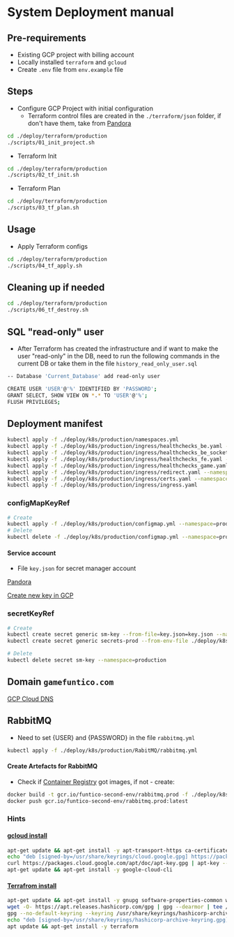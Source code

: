 
# System Deployment manual

## Pre-requirements
 * Existing GCP project with billing account
 * Locally installed `terraform` and `gcloud`
 * Create `.env` file from `env.example` file

## Steps
* Configure GCP Project with initial configuration
  - Terraform control files are created in the `./terraform/json` folder, if don't have them, take from [Pandora](https://pandora.digicode.net/index.php/pwd/view_files/3096)
```bash
cd ./deploy/terraform/production
./scripts/01_init_project.sh
```

* Terraform Init
```bash
cd ./deploy/terraform/production
./scripts/02_tf_init.sh
```

* Terraform Plan
```bash
cd ./deploy/terraform/production
./scripts/03_tf_plan.sh
```

## Usage
* Apply Terraform configs
```bash
cd ./deploy/terraform/production
./scripts/04_tf_apply.sh
```

## Cleaning up if needed
```bash
cd ./deploy/terraform/production
./scripts/06_tf_destroy.sh
```

## SQL "read-only" user
* After Terraform has created the infrastructure and if want to make the user "read-only" in the DB, need to run the following commands in the current DB or take them in the file `history_read_only_user.sql`
```bash
-- Database 'Current_Database' add read-only user

CREATE USER 'USER'@'%' IDENTIFIED BY 'PASSWORD';
GRANT SELECT, SHOW VIEW ON *.* TO 'USER'@'%';
FLUSH PRIVILEGES;
```

## Deployment manifest
```bash
kubectl apply -f ./deploy/k8s/production/namespaces.yml
kubectl apply -f ./deploy/k8s/production/ingress/healthchecks_be.yaml --namespace=production
kubectl apply -f ./deploy/k8s/production/ingress/healthchecks_be_socketio.yaml --namespace=production
kubectl apply -f ./deploy/k8s/production/ingress/healthchecks_fe.yaml --namespace=production
kubectl apply -f ./deploy/k8s/production/ingress/healthchecks_game.yaml --namespace=production
kubectl apply -f ./deploy/k8s/production/ingress/redirect.yaml --namespace=production
kubectl apply -f ./deploy/k8s/production/ingress/certs.yaml --namespace=production
kubectl apply -f ./deploy/k8s/production/ingress/ingress.yaml
```

### configMapKeyRef
```bash
# Create
kubectl apply -f ./deploy/k8s/production/configmap.yml --namespace=production
# Delete
kubectl delete -f ./deploy/k8s/production/configmap.yml --namespace=production
```

#### Service account 
* File `key.json` for secret manager account

[Pandora](https://pandora.digicode.net/index.php/pwd/view_files/3122)

[Create new key in GCP](https://console.cloud.google.com/iam-admin/serviceaccounts/details/104030966894410749969?project=funtico-second-env&supportedpurview=project)

### secretKeyRef
```bash
# Create
kubectl create secret generic sm-key --from-file=key.json=key.json --namespace=production
kubectl create secret generic secrets-prod --from-env-file ./deploy/k8s/production/secrets-prod.properties --namespace=production

# Delete
kubectl delete secret sm-key --namespace=production
```
## Domain `gamefuntico.com`
[GCP Cloud DNS](https://console.cloud.google.com/net-services/dns/zones?project=winged-axon-353312&supportedpurview=project)

## RabbitMQ
* Need to set {USER} and {PASSWORD} in the file `rabbitmq.yml`
```bash
kubectl apply -f ./deploy/k8s/production/RabitMQ/rabbitmq.yml
```

#### Create Artefacts for RabbitMQ
  * Check if [Container Registry](https://console.cloud.google.com/gcr/images/funtico-second-env/global?project=funtico-second-env) got images, if not - create:
```bash
docker build -t gcr.io/funtico-second-env/rabbitmq.prod -f ./deploy/k8s/production/RabitMQ/Dockerfile .
docker push gcr.io/funtico-second-env/rabbitmq.prod:latest
```

### Hints
#### [gcloud install](https://cloud.google.com/sdk/docs/install#deb)
```bash
apt-get update && apt-get install -y apt-transport-https ca-certificates gnupg curl
echo "deb [signed-by=/usr/share/keyrings/cloud.google.gpg] https://packages.cloud.google.com/apt cloud-sdk main" | tee -a /etc/apt/sources.list.d/google-cloud-sdk.list
curl https://packages.cloud.google.com/apt/doc/apt-key.gpg | apt-key --keyring /usr/share/keyrings/cloud.google.gpg add -
apt-get update && apt-get install -y google-cloud-cli
```

#### [Terrafrom install](https://developer.hashicorp.com/terraform/tutorials/aws-get-started/install-cli)
```bash
apt-get update && apt-get install -y gnupg software-properties-common wget gpg
wget -O- https://apt.releases.hashicorp.com/gpg | gpg --dearmor | tee /usr/share/keyrings/hashicorp-archive-keyring.gpg
gpg --no-default-keyring --keyring /usr/share/keyrings/hashicorp-archive-keyring.gpg --fingerprint
echo "deb [signed-by=/usr/share/keyrings/hashicorp-archive-keyring.gpg] https://apt.releases.hashicorp.com $(lsb_release -cs) main" | tee /etc/apt/sources.list.d/hashicorp.list
apt update && apt-get install -y terraform
```
